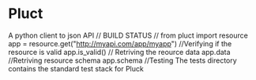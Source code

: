 # Pluct
A python client to json API
// BUILD STATUS //
from pluct import resource
app = resource.get("http://myapi.com/app/myapp")
//Verifying if the resource is valid
app.is_valid()
// Retriving the reource data
app.data
//Retriving resource schema
app.schema
//Testing
The tests directory contains the standard test stack for Pluck
